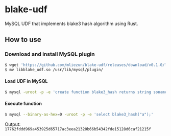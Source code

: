 # blake-udf

MySQL UDF that implements blake3 hash algorithm using Rust.

## How to use

### Download and install MySQL plugin

```bash
$ wget 'https://github.com/mliezun/blake-udf/releases/download/v0.1.0/libblake_udf.so'
$ mv libblake_udf.so /usr/lib/mysql/plugin/
```

#### Load UDF in MySQL

```bash
$ mysql -uroot -p -e 'create function blake3_hash returns string soname \"libblake_udf.so\";'
```

#### Execute function

```bash
$ mysql --binary-as-hex=0 -uroot -p -e 'select blake3_hash("a");'
```

Output: `17762fddd969a453925d65717ac3eea21320b66b54342fde15128d6caf21215f`
